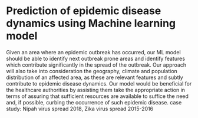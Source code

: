 # Prediction of epidemic disease dynamics using Machine learning model
Given an area where an epidemic outbreak has occurred, our ML model should be able to identify next outbreak prone areas and identify features which contribute significantly in the spread of the outbreak. Our approach will also take into consideration the geography, climate and population distribution of an affected area, as these are relevant features and subtly contribute to epidemic disease dynamics. Our model would be beneficial for the healthcare authorities by assisting them take the appropriate action in terms of assuring that sufficient resources are available to suffice the need and, if possible, curbing the occurrence of such epidemic disease.
case study: Nipah virus spread 2018, Zika virus spread 2015-2016